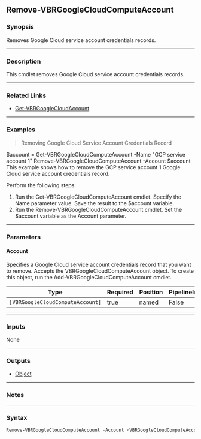 Remove-VBRGoogleCloudComputeAccount
-----------------------------------

### Synopsis
Removes Google Cloud service account credentials records.

---

### Description

This cmdlet removes Google Cloud service account credentials records.

---

### Related Links
* [Get-VBRGoogleCloudAccount](Get-VBRGoogleCloudAccount)

---

### Examples
> Removing Google Cloud Service Account Credentials Record

$account = Get-VBRGoogleCloudComputeAccount -Name "GCP service account 1"
Remove-VBRGoogleCloudComputeAccount -Account $account
This example shows how to remove the GCP service account 1 Google Cloud service account credentials record.

Perform the following steps:
1. Run the Get-VBRGoogleCloudComputeAccount cmdlet. Specify the Name parameter value. Save the result to the $account variable.
2. Run the Remove-VBRGoogleCloudComputeAccount cmdlet. Set the $account variable as the Account parameter.

---

### Parameters
#### **Account**
Specifies a Google Cloud service account credentials record that you want to remove.
Accepts the VBRGoogleCloudComputeAccount object.
To create this object, run the Add-VBRGoogleCloudComputeAccount cmdlet.

|Type                            |Required|Position|PipelineInput|
|--------------------------------|--------|--------|-------------|
|`[VBRGoogleCloudComputeAccount]`|true    |named   |False        |

---

### Inputs
None

---

### Outputs
* [Object](https://learn.microsoft.com/en-us/dotnet/api/System.Object)

---

### Notes

---

### Syntax
```PowerShell
Remove-VBRGoogleCloudComputeAccount -Account <VBRGoogleCloudComputeAccount> [<CommonParameters>]
```
